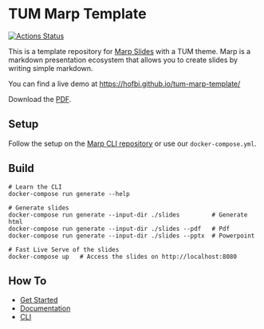 # TUM Marp Template

[![Actions Status](https://github.com/hofbi/tum-marp-template/workflows/CI/badge.svg)](https://github.com/hofbi/tum-marp-template)

This is a template repository for [Marp Slides](https://marp.app) with a TUM theme. Marp is a markdown presentation ecosystem that allows you to create slides by writing simple markdown.

You can find a live demo at https://hofbi.github.io/tum-marp-template/

Download the [PDF](https://hofbi.github.io/tum-marp-template/slide-deck.pdf).

## Setup

Follow the setup on the [Marp CLI repository](https://github.com/marp-team/marp-cli) or use our `docker-compose.yml`.

## Build

```shell
# Learn the CLI
docker-compose run generate --help

# Generate slides
docker-compose run generate --input-dir ./slides         # Generate html
docker-compose run generate --input-dir ./slides --pdf   # Pdf
docker-compose run generate --input-dir ./slides --pptx  # Powerpoint

# Fast Live Serve of the slides
docker-compose up   # Access the slides on http://localhost:8080
```

## How To

- [Get Started](https://github.com/marp-team/marp)
- [Documentation](https://marpit.marp.app/)
- [CLI](https://github.com/marp-team/marp-cli)

